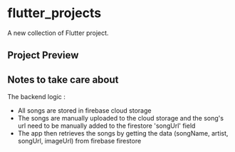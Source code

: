 # flutter_projects

A new collection of Flutter project.

## Project Preview



## Notes to take care about
The backend logic :
- All songs are stored in firebase cloud storage
- The songs are manually uploaded to the cloud storage and the song's url need to be manually added to the firestore 'songUrl' field
- The app then retrieves the songs by getting the data (songName, artist, songUrl, imageUrl) from firebase firestore
